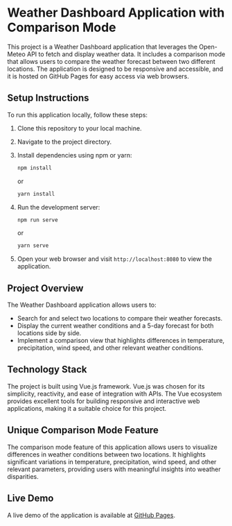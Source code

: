 # Weather Dashboard Application with Comparison Mode

This project is a Weather Dashboard application that leverages the Open-Meteo API to fetch and display weather data. It includes a comparison mode that allows users to compare the weather forecast between two different locations. The application is designed to be responsive and accessible, and it is hosted on GitHub Pages for easy access via web browsers.

## Setup Instructions

To run this application locally, follow these steps:

1. Clone this repository to your local machine.
2. Navigate to the project directory.
3. Install dependencies using npm or yarn:

    ```bash
    npm install
    ```

   or

    ```bash
    yarn install
    ```

4. Run the development server:

    ```bash
    npm run serve
    ```

   or

    ```bash
    yarn serve
    ```

5. Open your web browser and visit `http://localhost:8080` to view the application.

## Project Overview

The Weather Dashboard application allows users to:

- Search for and select two locations to compare their weather forecasts.
- Display the current weather conditions and a 5-day forecast for both locations side by side.
- Implement a comparison view that highlights differences in temperature, precipitation, wind speed, and other relevant weather conditions.

## Technology Stack

The project is built using Vue.js framework. Vue.js was chosen for its simplicity, reactivity, and ease of integration with APIs. The Vue ecosystem provides excellent tools for building responsive and interactive web applications, making it a suitable choice for this project.

## Unique Comparison Mode Feature

The comparison mode feature of this application allows users to visualize differences in weather conditions between two locations. It highlights significant variations in temperature, precipitation, wind speed, and other relevant parameters, providing users with meaningful insights into weather disparities.

## Live Demo

A live demo of the application is available at [GitHub Pages](https://brumple.github.io/).
